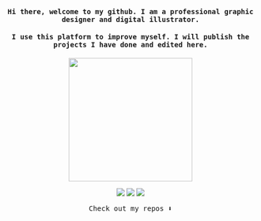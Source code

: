 
<h4 align="center"><samp>Hi there, welcome to my github. I am a professional graphic designer and digital illustrator.</samp></h4>
<h4 align="center"><samp>I use this platform to improve myself. I will publish the projects I have done and edited here.</samp></h4>

<p align="center">
  <img width="250" src="https://camo.githubusercontent.com/32a1c05d689a7b80ec2566e81b9d257ef5854287f65fa14bd82cec278fdf968e/68747470733a2f2f692e696d6775722e636f6d2f383430623050582e676966">
</p>


<p align="center">
<a href= "https://www.behance.net/Whienus"><img src="https://imgur.com/XfOwMU8](https://github.com/Whienus/Whienus/assets/38189057/6d2b1caf-eff3-4438-a2fc-43f998dbd476"/></a>
<a href= "https://twitter.com/whienus"><img src="https://img.icons8.com/material-outlined/32/000000/twitter.png"/></a>
<a href= "https://ko-fi.com/whienus"><img src="https://img.icons8.com/pastel-glyph/32/000000/like--v1.png"/></a>
</p>

<p align="center"><samp>
Check out my repos ⬇️  
  </samp>
</p>

<!-- ![](https://visitor-badge.glitch.me/badge?page_id=ari-hacks.ari-hacks)
 -->
<!--
**ari-hacks/ari-hacks** is a ✨ _special_ ✨ repository because its `README.md` (this file) appears on your GitHub profile.

Here are some ideas to get you started:

- 🔭 I’m currently working on ...
- 🌱 I’m currently learning ...
- 👯 I’m looking to collaborate on ...
- 🤔 I’m looking for help with ...
- 💬 Ask me about ...
- 📫 How to reach me: ...
- 😄 Pronouns: ...
- ⚡ Fun fact: ...
-->
